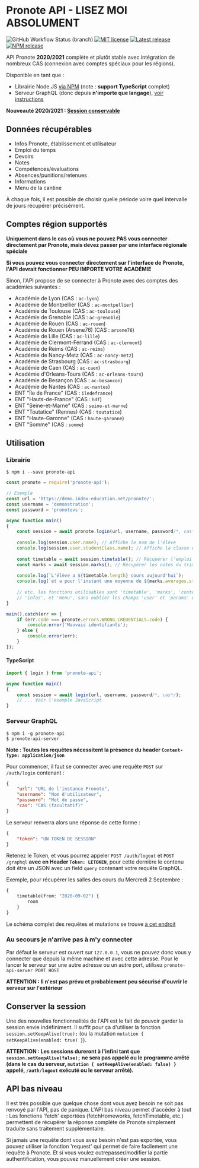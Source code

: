 # Pronote API - LISEZ MOI ABSOLUMENT

![GitHub Workflow Status (branch)](https://img.shields.io/github/workflow/status/Litarvan/pronote-api/Node.js%20linting%20and%20testing/master?label=tests&logo=github&style=flat-square)
[![MIT license](https://img.shields.io/badge/license-MIT-lightgray?style=flat-square)](LICENSE)
[![Latest release](https://img.shields.io/github/v/release/Litarvan/pronote-api?color=darkgreen&include_prereleases&label=Latest%20release&style=flat-square)](https://github.com/Litarvan/pronote-api/releases)
[![NPM release](https://img.shields.io/npm/v/pronote-api?style=flat-square)](https://npmjs.org/package/pronote-api)

API Pronote **2020/2021** complète et plutôt stable avec intégration de nombreux CAS (connexion avec comptes spéciaux pour les régions).

Disponible en tant que :
- Librairie Node.JS [via NPM](https://www.npmjs.com/package/pronote-api) (note : **support TypeScript** complet)
- Serveur GraphQL (donc depuis **n'importe que langage**), [voir instructions](#serveur-graphql)

**Nouveauté 2020/2021 : [Session conservable](#conserver-la-session)**

## Données récupérables

- Infos Pronote, établissement et utilisateur
- Emploi du temps
- Devoirs
- Notes
- Compétences/évaluations
- Absences/punitions/retenues
- Informations
- Menu de la cantine

À chaque fois, il est possible de choisir quelle période voire quel intervalle de jours récupérer précisément.

## Comptes région supportés

**Uniquement dans le cas où vous ne pouvez PAS vous connecter directement par Pronote, mais devez passer par une interface régionale spéciale**

**Si vous pouvez vous connecter directement sur l'interface de Pronote, l'API devrait fonctionner PEU IMPORTE VOTRE ACADÉMIE**

Sinon, l'API propose de se connecter à Pronote avec des comptes des académies suivantes :

- Académie de Lyon (CAS : `ac-lyon`)
- Académie de Montpellier (CAS : `ac-montpellier`)
- Académie de Toulouse (CAS : `ac-toulouse`)
- Académie de Grenoble (CAS : `ac-grenoble`)
- Académie de Rouen (CAS : `ac-rouen`)
- Académie de Rouen (Arsene76) (CAS : `arsene76`)
- Académie de Lille (CAS : `ac-lille`)
- Académie de Clermont-Ferrand (CAS : `ac-clermont`)
- Académie de Reims (CAS : `ac-reims`)
- Académie de Nancy-Metz (CAS : `ac-nancy-metz`)
- Académie de Strasbourg (CAS : `ac-strasbourg`)
- Académie de Caen (CAS : `ac-caen`)
- Académie d'Orleans-Tours (CAS : `ac-orleans-tours`)
- Académie de Besançon (CAS : `ac-besancon`)
- Académie de Nantes (CAS : `ac-nantes`)
- ENT "Île de France" (CAS : `iledefrance`)
- ENT "Hauts-de-France" (CAS : `hdf`)
- ENT "Seine-et-Marne" (CAS : `seine-et-marne`)
- ENT "Toutatice" (Rennes) (CAS : `toutatice`)
- ENT "Haute-Garonne" (CAS : `haute-garonne`)
- ENT "Somme" (CAS : `somme`)

## Utilisation

### Librairie

```
$ npm i --save pronote-api
```

```javascript
const pronote = require('pronote-api');

// Exemple
const url = 'https://demo.index-education.net/pronote/';
const username = 'demonstration';
const password = 'pronotevs';

async function main()
{
    const session = await pronote.login(url, username, password/*, cas*/);
    
    console.log(session.user.name); // Affiche le nom de l'élève
    console.log(session.user.studentClass.name); // Affiche la classe de l'élève
    
    const timetable = await session.timetable(); // Récupérer l'emploi du temps d'aujourd'hui
    const marks = await session.marks(); // Récupérer les notes du trimestre
    
    console.log(`L'élève a ${timetable.length} cours aujourd'hui`); 
    console.log(`et a pour l'instant une moyenne de ${marks.averages.student} ce trimestre.`);
    
    // etc. les fonctions utilisables sont 'timetable', 'marks', 'contents', 'evaluations', 'absences',
    // 'infos', et 'menu', sans oublier les champs 'user' et 'params' qui regorgent d'informations.
}

main().catch(err => {
    if (err.code === pronote.errors.WRONG_CREDENTIALS.code) {
        console.error('Mauvais identifiants');    
    } else {
        console.error(err);
    }
});
```

#### TypeScript

```typescript
import { login } from 'pronote-api';

async function main()
{
    const session = await login(url, username, password/*, cas*/);
    // ... Voir l'exemple JavaScript
}
```

### Serveur GraphQL

```
$ npm i -g pronote-api
$ pronote-api-server
```

**Note : Toutes les requêtes nécessitent la présence du header `Content-Type: application/json`**

Pour commencer, il faut se connecter avec une requête `POST` sur `/auth/login` contenant :
```json
{
    "url": "URL de l'instance Pronote",
    "username": "Nom d'utilisateur",
    "password": "Mot de passe",
    "cas": "CAS (facultatif)"
}
```

Le serveur renverra alors une réponse de cette forme :
```json
{
    "token": "UN TOKEN DE SESSION"  
}
```

Retenez le Token, et vous pourrez appeler `POST /auth/logout` et `POST /graphql` **avec en Header `Token: LETOKEN`**,
pour cette dernière le contenu doit être un JSON avec un field `query` contenant votre requête GraphQL.

Exemple, pour récupérer les salles des cours du Mercredi 2 Septembre :
```graphql
{
    timetable(from: "2020-09-02") {
        room   
    }
}
```

Le schéma complet des requêtes et mutations se trouve [à cet endroit](https://github.com/Litarvan/pronote-api/blob/master/src/server/schema.graphql) 

### Au secours je n'arrive pas à m'y connecter

Par défaut le serveur est ouvert sur `127.0.0.1`, vous ne pouvez donc vous y connecter que depuis la même machine
et avec cette adresse. Pour le lancer le serveur sur une autre adresse ou un autre port, utilisez
`pronote-api-server PORT HOST`

**ATTENTION : Il n'est pas prévu et probablement peu sécurisé d'ouvrir le serveur sur l'extérieur**

## Conserver la session

Une des nouvelles fonctionnalités de l'API est le fait de pouvoir garder la session envie indéfiniment.
Il suffit pour ça d'utiliser la fonction `session.setKeepAlive(true);` (ou la mutation `mutation { setKeepAlive(enabled: true) }`).

**ATTENTION : Les sessions dureront à l'infini tant que `session.setKeepAlive(false);` ne sera pas appelé ou le programme arrêté
(dans le cas du serveur, `mutation { setKeepAlive(enabled: false) }` appelé, `/auth/logout` exécuté ou le serveur arrêté).**

## API bas niveau

Il est très possible que quelque chose dont vous ayez besoin ne soit pas renvoyé par l'API, pas de panique. L'API bas
niveau permet d'accéder à tout : Les fonctions 'fetch' exportées (fetchHomeworks, fetchTimetable, etc.) permettent
de récupérer la réponse complète de Pronote simplement traduite sans traitement supplémentaire.

Si jamais une requête dont vous avez besoin n'est pas exportée, vous pouvez utiliser la fonction 'request' qui permet
de faire facilement une requête à Pronote. Et si vous voulez outrepasser/modifier la partie authentification, vous
pouvez manuellement créer une session.

